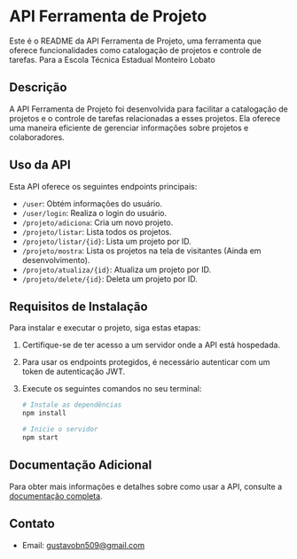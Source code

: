 # API Ferramenta de Projeto

Este é o README da API Ferramenta de Projeto, uma ferramenta que oferece funcionalidades como catalogação de projetos e controle de tarefas. Para a Escola Técnica Estadual Monteiro Lobato 

## Descrição

A API Ferramenta de Projeto foi desenvolvida para facilitar a catalogação de projetos e o controle de tarefas relacionadas a esses projetos. Ela oferece uma maneira eficiente de gerenciar informações sobre projetos e colaboradores.

## Uso da API

Esta API oferece os seguintes endpoints principais:

- `/user`: Obtém informações do usuário.
- `/user/login`: Realiza o login do usuário.
- `/projeto/adiciona`: Cria um novo projeto.
- `/projeto/listar`: Lista todos os projetos.
- `/projeto/listar/{id}`: Lista um projeto por ID.
- `/projeto/mostra`: Lista os projetos na tela de visitantes (Ainda em desenvolvimento).
- `/projeto/atualiza/{id}`: Atualiza um projeto por ID.
- `/projeto/delete/{id}`: Deleta um projeto por ID.

## Requisitos de Instalação

Para instalar e executar o projeto, siga estas etapas:

1. Certifique-se de ter acesso a um servidor onde a API está hospedada.

2. Para usar os endpoints protegidos, é necessário autenticar com um token de autenticação JWT.

3. Execute os seguintes comandos no seu terminal:

   ```bash
   # Instale as dependências
   npm install

   # Inicie o servidor
   npm start

## Documentação Adicional

Para obter mais informações e detalhes sobre como usar a API, consulte a [documentação completa](https://api-thesistrack.onrender.com/api-docs/).

## Contato

- Email: [gustavobn509@gmail.com](mailto:gustavobn509@gmail.com)
